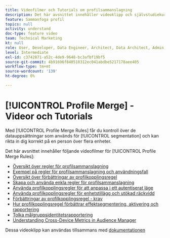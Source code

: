 ```yaml
---
title: Videofilmer och Tutorials om profilsammanslagning
description: Det här avsnittet innehåller videoklipp och självstudiekurser för profilsammanfogningsfunktioner, som regler för profilsammanfogning.
feature: Sammanfoga profil
topics: null
activity: understand
doc-type: feature video
team: Technical Marketing
kt: null
role: User, Developer, Data Engineer, Architect, Data Architect, Admin, Leader
level: Intermediate
exl-id: c3742871-a52c-4de9-9648-bc3afbf19bf5
source-git-commit: 4b91696f840518312ec041abdbe5217178aee405
workflow-type: tm+mt
source-wordcount: '139'
ht-degree: 0%

---
```


# [!UICONTROL Profile Merge] - Videor och Tutorials

Med [!UICONTROL Profile Merge Rules] får du kontroll över de datauppsättningar som används för [!UICONTROL segmentation] och kan rikta in dig korrekt på en person över flera enheter.

Det här avsnittet innehåller följande videofilmer för [!UICONTROL Profile Merge Rules]:

* [Översikt över regler för profilsammanslagning](overview-of-profile-merge-rules.md)
* [Exempel på regler för profilsammanslagning och användningsfall](profile-merge-rule-examples-and-use-cases.md)
* [Översikt över förbättringar av profilkopplingsregel](overview-of-profile-merge-rule-enhancements.md)
* [Skapa och använda enkla regler för profilsammanslagning](creating-and-using-simple-profile-merge-rules.md)
* [Använda profilkopplingsregler för att anpassa i ett autentiserat läge](using-profile-merge-rules-to-personalize-in-an-authenticated-state.md)
* [Använda profilkopplingsregler för enhetstillägg och utökad räckvidd](using-profile-merge-rules-for-device-extension-and-increased-reach.md)
* [Förbättringar av profilkopplingsregel - krav](profile-merge-rule-enhancements-pre-requisites.md)
* [Hur profilkopplingsregel förbättrar effektsegmentering, aktivering och rapportering](how-profile-merge-rule-enhancements-impact-segmentation-activation-and-reporting.md)
* [Tolka målgruppsidentitetsrapportering](interpret-audience-identity-reporting.md)
* [Understanding Cross-Device Metrics in Audience Manager](understanding-cross-device-metrics-in-audience-manager.md)

Dessa videoklipp kan användas tillsammans med [dokumentationen](https://docs.adobe.com/help/en/audience-manager/user-guide/features/profile-merge-rules/merge-rules-overview.html)
